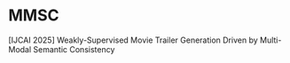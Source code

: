 # MMSC
[IJCAI 2025] Weakly-Supervised Movie Trailer Generation Driven by Multi-Modal Semantic Consistency
